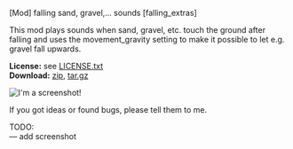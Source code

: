 [Mod] falling sand, gravel,… sounds [falling_extras]

This mod plays sounds when sand, gravel, etc. touch the ground after falling and
uses the movement_gravity setting to make it possible to let e.g. gravel fall upwards.

**License:** see [LICENSE.txt](https://raw.githubusercontent.com/HybridDog/falling_extras/master/LICENSE.txt)  
**Download:** [zip](https://github.com/HybridDog/falling_extras/archive/master.zip), [tar.gz](https://github.com/HybridDog/falling_extras/archive/master.tar.gz)  

![I'm a screenshot!](http://bit.ly/1wOCWpq)

If you got ideas or found bugs, please tell them to me.


TODO:  
— add screenshot
